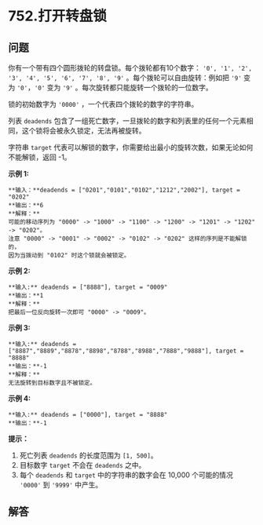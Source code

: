 # 752.打开转盘锁

## 问题

你有一个带有四个圆形拨轮的转盘锁。每个拨轮都有10个数字： `'0', '1', '2', '3', '4', '5', '6', '7', '8', '9'` 。每个拨轮可以自由旋转：例如把 `'9'` 变为 `'0'`，`'0'` 变为 `'9'` 。每次旋转都只能旋转一个拨轮的一位数字。

锁的初始数字为 `'0000'` ，一个代表四个拨轮的数字的字符串。

列表 `deadends` 包含了一组死亡数字，一旦拨轮的数字和列表里的任何一个元素相同，这个锁将会被永久锁定，无法再被旋转。

字符串 `target` 代表可以解锁的数字，你需要给出最小的旋转次数，如果无论如何不能解锁，返回 -1。

**示例 1:**

```
**输入：**deadends = ["0201","0101","0102","1212","2002"], target = "0202"
**输出：**6
**解释：**
可能的移动序列为 "0000" -> "1000" -> "1100" -> "1200" -> "1201" -> "1202" -> "0202"。
注意 "0000" -> "0001" -> "0002" -> "0102" -> "0202" 这样的序列是不能解锁的，
因为当拨动到 "0102" 时这个锁就会被锁定。

```

**示例 2:**

```
**输入:** deadends = ["8888"], target = "0009"
**输出：**1
**解释：**
把最后一位反向旋转一次即可 "0000" -> "0009"。

```

**示例 3:**

```
**输入:** deadends = ["8887","8889","8878","8898","8788","8988","7888","9888"], target = "8888"
**输出：**-1
**解释：**
无法旋转到目标数字且不被锁定。

```

**示例 4:**

```
**输入:** deadends = ["0000"], target = "8888"
**输出：**-1

```

**提示：**

1. 死亡列表 `deadends` 的长度范围为 `[1, 500]`。
2. 目标数字 `target` 不会在 `deadends` 之中。
3. 每个 `deadends` 和 `target` 中的字符串的数字会在 10,000 个可能的情况 `'0000'` 到 `'9999'` 中产生。



## 解答

